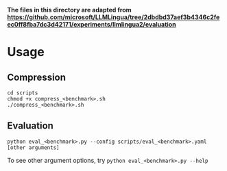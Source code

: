 **The files in this directory are adapted from https://github.com/microsoft/LLMLingua/tree/2dbdbd37aef3b4346c2feec0ff8fba7dc3d42171/experiments/llmlingua2/evaluation**

# Usage

## Compression

```
cd scripts
chmod +x compress_<benchmark>.sh
./compress_<benchmark>.sh
```

## Evaluation

```
python eval_<benchmark>.py --config scripts/eval_<benchmark>.yaml [other arguments]
```
To see other argument options, try `python eval_<benchmark>.py --help`